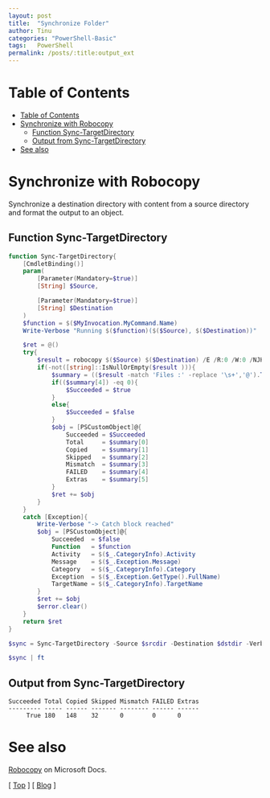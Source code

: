 ```yaml
---
layout: post
title:  "Synchronize Folder"
author: Tinu
categories: "PowerShell-Basic"
tags:   PowerShell
permalink: /posts/:title:output_ext
---
```


# Table of Contents

- [Table of Contents](#table-of-contents)
- [Synchronize with Robocopy](#synchronize-with-robocopy)
  - [Function Sync-TargetDirectory](#function-sync-targetdirectory)
  - [Output from Sync-TargetDirectory](#output-from-sync-targetdirectory)
- [See also](#see-also)

# Synchronize with Robocopy

Synchronize a destination directory with content from a source directory and format the output to an object.

## Function Sync-TargetDirectory

````powershell
function Sync-TargetDirectory{
    [CmdletBinding()]
    param(
        [Parameter(Mandatory=$true)]
        [String] $Source,

        [Parameter(Mandatory=$true)]
        [String] $Destination
    )
    $function = $($MyInvocation.MyCommand.Name)
    Write-Verbose "Running $($function)($($Source), $($Destination))"

    $ret = @()
    try{
        $result = robocopy $($Source) $($Destination) /E /R:0 /W:0 /NJH /NP /NFL /NDL
        if(-not([string]::IsNullOrEmpty($result ))){
            $summary = (($result -match 'Files :' -replace '\s+','@').TrimStart('@Files:@') -split '@')
            if(($summary[4]) -eq 0){
                $Succeeded = $true
            }
            else{
                $Succeeded = $false
            }
            $obj = [PSCustomObject]@{
                Succeeded = $Succeeded
                Total     = $summary[0]
                Copied    = $summary[1]
                Skipped   = $summary[2]
                Mismatch  = $summary[3]
                FAILED    = $summary[4]
                Extras    = $summary[5]
            }
            $ret += $obj
        }
    }
    catch [Exception]{
        Write-Verbose "-> Catch block reached"
        $obj = [PSCustomObject]@{
            Succeeded  = $false
            Function   = $function
            Activity   = $($_.CategoryInfo).Activity
            Message    = $($_.Exception.Message)
            Category   = $($_.CategoryInfo).Category
            Exception  = $($_.Exception.GetType().FullName)
            TargetName = $($_.CategoryInfo).TargetName
        }
        $ret += $obj
        $error.clear()
    }
    return $ret
}

$sync = Sync-TargetDirectory -Source $srcdir -Destination $dstdir -Verbose

$sync | ft
````

## Output from Sync-TargetDirectory

````text
Succeeded Total Copied Skipped Mismatch FAILED Extras
--------- ----- ------ ------- -------- ------ ------
     True 180   148    32      0        0      0
````

# See also

[Robocopy](https://docs.microsoft.com/en-us/windows-server/administration/windows-commands/robocopy) on Microsoft Docs.

[ [Top](#table-of-contents) ] [ [Blog](../categories.html) ]